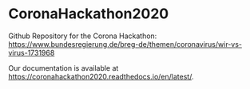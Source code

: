 # CoronaHackathon2020
Github Repository for the Corona Hackathon: https://www.bundesregierung.de/breg-de/themen/coronavirus/wir-vs-virus-1731968

Our documentation is available at https://coronahackathon2020.readthedocs.io/en/latest/.
